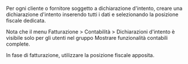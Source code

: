 Per ogni cliente o fornitore soggetto a dichiarazione d'intento, creare una
dichiarazione d'intento inserendo tutti i dati e selezionando la posizione fiscale
dedicata.

Nota che il menu Fatturazione \> Contabilità \> Dichiarazioni d'intento è visibile solo
per gli utenti nel gruppo Mostrare funzionalità contabili complete.

In fase di fatturazione, utilizzare la posizione fiscale apposita.
